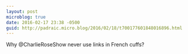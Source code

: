 ```yaml
---
layout: post
microblog: true
date: 2016-02-17 23:38 -0500
guid: http://padraic.micro.blog/2016/02/18/t700177601848016896.html
---
```

Why @CharlieRoseShow never use links in French cuffs?
